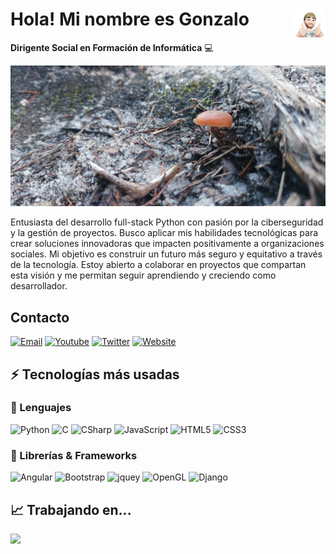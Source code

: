 # <img src="./images/sticker.png" width=10% align=right /> Hola! Mi nombre es Gonzalo

**Dirigente Social en Formación de Informática** 💻 

<a href="https://www.linkedin.com/in/gonzalo-lemus-lemus-ba467177/" target="_blank"><img src="./images/banner.jpg" 
   borderRadius='1rem' boxShadow = '0 5px 18px rgba(0,0,0,0.3)'></a>
</p>

Entusiasta del desarrollo full-stack Python con pasión por la ciberseguridad y la gestión de proyectos. Busco aplicar mis habilidades tecnológicas para crear soluciones innovadoras que impacten positivamente a organizaciones sociales. Mi objetivo es construir un futuro más seguro y equitativo a través de la tecnología. Estoy abierto a colaborar en proyectos que compartan esta visión y me permitan seguir aprendiendo y creciendo como desarrollador.


## Contacto

[![Email](https://img.shields.io/badge/Mail-D14836?style=for-the-badge&logo=gmail&logoColor=white)](mailto:gonzalolemus.lemus@gmail.com)
[![Youtube](https://img.shields.io/badge/YouTube-FF0000?style=for-the-badge&logo=youtube&logoColor=white)](https://www.youtube.com/)
[![Twitter](https://img.shields.io/badge/Twitter-1DA1F2?style=for-the-badge&logo=twitter&logoColor=white)](twitter.com/GLEMUSLEMUS)
[![Website](https://img.shields.io/badge/website-000000?style=for-the-badge&logo=About.me&logoColor=white)](https://WWW.GOOGLE.CL/)


## ⚡ Tecnologías más usadas

### 🚀 Lenguajes

![Python](https://img.shields.io/badge/Python-FFD43B?style=for-the-badge&logo=python&logoColor=306998)
![C](https://img.shields.io/badge/C-00599C?style=for-the-badge&logo=c&logoColor=white)
![CSharp](https://img.shields.io/badge/C%23-239120?style=for-the-badge&logo=c-sharp&logoColor=white)
![JavaScript](https://img.shields.io/badge/JavaScript-323330?style=for-the-badge&logo=javascript&logoColor=F7DF1E)
![HTML5](https://img.shields.io/badge/HTML5-E34F26?style=for-the-badge&logo=html5&logoColor=white)
![CSS3](https://img.shields.io/badge/CSS3-1572B6?style=for-the-badge&logo=css3&logoColor=white)

### 🧩 Librerías & Frameworks 

![Angular](https://img.shields.io/badge/Angular-DD0031?style=for-the-badge&logo=angular&logoColor=white)
![Bootstrap](https://img.shields.io/badge/Bootstrap-563D7C?style=for-the-badge&logo=bootstrap&logoColor=white)
![jquey](https://img.shields.io/badge/jQuery-0769AD?style=for-the-badge&logo=jquery&logoColor=white)
![OpenGL](https://img.shields.io/badge/OpenGL-FFFFFF?style=for-the-badge&logo=opengl)
![Django](https://img.shields.io/badge/Django-512BD4?style=for-the-badge&logo=django&logoColor=white)


## 📈 Trabajando en...
![](./profile-3d-contrib/profile-season-animate.svg)
